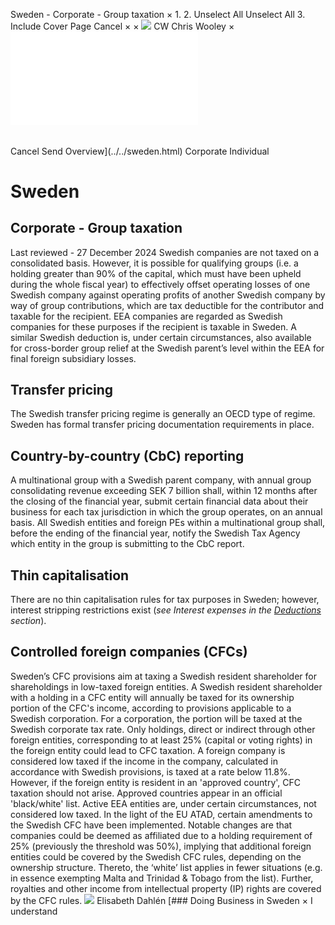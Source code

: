 Sweden - Corporate - Group taxation
×
1.
2.
Unselect All
Unselect All
3.
Include Cover Page
Cancel
×
×
![](../../-/media/world-wide-tax-summaries/attachments/global---chris-wooley.ashx%3Frev=ac5e5f3223b34096b1afc2a6009c7320&revision=ac5e5f32-23b3-4096-b1af-c2a6009c7320&hash=859B7ADC84DC2CBEC9760E9E6EE7DE6D0A8BFCDF)
CW
Chris Wooley
×
![](group-taxation.html)
######
Cancel
Send
Overview](../../sweden.html)
Corporate
Individual
# Sweden
## Corporate - Group taxation
Last reviewed - 27 December 2024
Swedish companies are not taxed on a consolidated basis. However, it is possible for qualifying groups (i.e. a holding greater than 90% of the capital, which must have been upheld during the whole fiscal year) to effectively offset operating losses of one Swedish company against operating profits of another Swedish company by way of group contributions, which are tax deductible for the contributor and taxable for the recipient. EEA companies are regarded as Swedish companies for these purposes if the recipient is taxable in Sweden.
A similar Swedish deduction is, under certain circumstances, also available for cross-border group relief at the Swedish parent’s level within the EEA for final foreign subsidiary losses.
## Transfer pricing
The Swedish transfer pricing regime is generally an OECD type of regime. Sweden has formal transfer pricing documentation requirements in place.
## Country-by-country (CbC) reporting
A multinational group with a Swedish parent company, with annual group consolidating revenue exceeding SEK 7 billion shall, within 12 months after the closing of the financial year, submit certain financial data about their business for each tax jurisdiction in which the group operates, on an annual basis. All Swedish entities and foreign PEs within a multinational group shall, before the ending of the financial year, notify the Swedish Tax Agency which entity in the group is submitting to the CbC report.
## Thin capitalisation
There are no thin capitalisation rules for tax purposes in Sweden; however, interest stripping restrictions exist (*see Interest expenses in the [Deductions](deductions.html) section*).
## Controlled foreign companies (CFCs)
Sweden’s CFC provisions aim at taxing a Swedish resident shareholder for shareholdings in low-taxed foreign entities. A Swedish resident shareholder with a holding in a CFC entity will annually be taxed for its ownership portion of the CFC's income, according to provisions applicable to a Swedish corporation. For a corporation, the portion will be taxed at the Swedish corporate tax rate. Only holdings, direct or indirect through other foreign entities, corresponding to at least 25% (capital or voting rights) in the foreign entity could lead to CFC taxation. A foreign company is considered low taxed if the income in the company, calculated in accordance with Swedish provisions, is taxed at a rate below 11.8%. However, if the foreign entity is resident in an 'approved country', CFC taxation should not arise. Approved countries appear in an official 'black/white' list. Active EEA entities are, under certain circumstances, not considered low taxed.
In the light of the EU ATAD, certain amendments to the Swedish CFC have been implemented. Notable changes are that companies could be deemed as affiliated due to a holding requirement of 25% (previously the threshold was 50%), implying that additional foreign entities could be covered by the Swedish CFC rules, depending on the ownership structure. Thereto, the ‘white’ list applies in fewer situations (e.g. in essence exempting Malta and Trinidad & Tobago from the list). Further, royalties and other income from intellectual property (IP) rights are covered by the CFC rules.
![](../../-/media/world-wide-tax-summaries/swedenelisabeth-dahlensweden--elisabeth-dahlenjpg20240828092006986.ashx%3Frev=dfc9cc769d72499881311b5e69b982f2&revision=dfc9cc76-9d72-4998-8131-1b5e69b982f2&hash=BAE5B2FDFB8079A60D5D28BC6DA09044DEBCD377)
Elisabeth Dahlén
[### Doing Business in Sweden
×
I understand